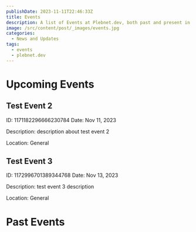 ```yaml
---
publishDate: 2023-11-11T22:46:33Z
title: Events
description: A list of Events at Plebnet.dev, both past and present in Discord.
image: /src/content/post/_images/events.jpg
categories:
  - News and Updates
tags:
  - events
  - plebnet.dev
---
```


# Upcoming Events

## Test Event 2
ID: 1171182296666230784
Date: Nov 11, 2023

Description:
description about test event 2

Location: General

## Test Event 3
ID: 1172996701389344768
Date: Nov 13, 2023

Description:
test event 3 description

Location: General

# Past Events


